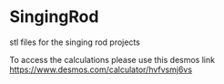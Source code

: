 # SingingRod
stl files for the singing rod projects

To access the calculations please use this desmos link https://www.desmos.com/calculator/hvfvsmj6vs


